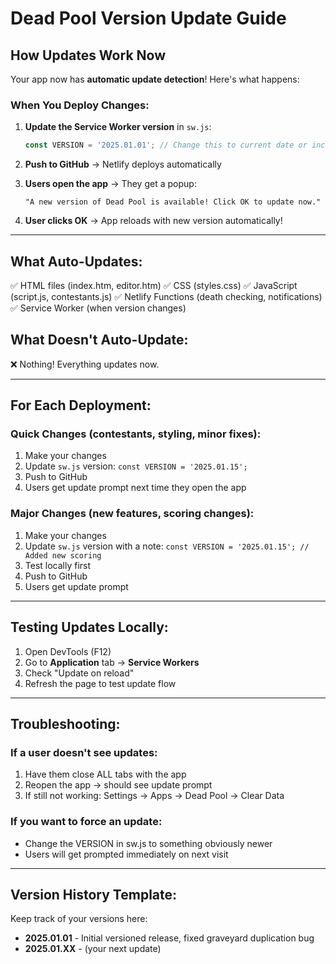 # Dead Pool Version Update Guide

## How Updates Work Now

Your app now has **automatic update detection**! Here's what happens:

### When You Deploy Changes:

1. **Update the Service Worker version** in `sw.js`:
   ```javascript
   const VERSION = '2025.01.01'; // Change this to current date or increment
   ```

2. **Push to GitHub** → Netlify deploys automatically

3. **Users open the app** → They get a popup:
   ```
   "A new version of Dead Pool is available! Click OK to update now."
   ```

4. **User clicks OK** → App reloads with new version automatically!

---

## What Auto-Updates:
✅ HTML files (index.htm, editor.htm)
✅ CSS (styles.css)
✅ JavaScript (script.js, contestants.js)
✅ Netlify Functions (death checking, notifications)
✅ Service Worker (when version changes)

## What Doesn't Auto-Update:
❌ Nothing! Everything updates now.

---

## For Each Deployment:

### Quick Changes (contestants, styling, minor fixes):
1. Make your changes
2. Update `sw.js` version: `const VERSION = '2025.01.15';`
3. Push to GitHub
4. Users get update prompt next time they open the app

### Major Changes (new features, scoring changes):
1. Make your changes
2. Update `sw.js` version with a note: `const VERSION = '2025.01.15'; // Added new scoring`
3. Test locally first
4. Push to GitHub
5. Users get update prompt

---

## Testing Updates Locally:

1. Open DevTools (F12)
2. Go to **Application** tab → **Service Workers**
3. Check "Update on reload"
4. Refresh the page to test update flow

---

## Troubleshooting:

### If a user doesn't see updates:
1. Have them close ALL tabs with the app
2. Reopen the app → should see update prompt
3. If still not working: Settings → Apps → Dead Pool → Clear Data

### If you want to force an update:
- Change the VERSION in sw.js to something obviously newer
- Users will get prompted immediately on next visit

---

## Version History Template:

Keep track of your versions here:

- **2025.01.01** - Initial versioned release, fixed graveyard duplication bug
- **2025.01.XX** - (your next update)

